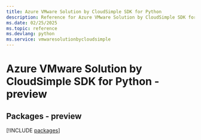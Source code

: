 ```yaml
---
title: Azure VMware Solution by CloudSimple SDK for Python
description: Reference for Azure VMware Solution by CloudSimple SDK for Python
ms.date: 02/25/2025
ms.topic: reference
ms.devlang: python
ms.service: vmwaresolutionbycloudsimple
---
```

# Azure VMware Solution by CloudSimple SDK for Python - preview
## Packages - preview
[!INCLUDE [packages](vmware-solution-by-cloudsimple-index.md)]